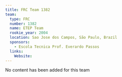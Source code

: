 ```yaml
---
title: FRC Team 1382
team:
  type: FRC
  number: 1382
  name: ETEP Team
  rookie_year: 2004
  location: Sao Jose dos Campos, São Paulo, Brazil
  sponsors:
    - Escola Tecnica Prof. Everardo Passos
  links:
    Website: 
---
```

No content has been added for this team
